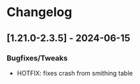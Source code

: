 # Changelog

## [1.21.0-2.3.5] - 2024-06-15
### Bugfixes/Tweaks
- HOTFIX: fixes crash from smithing table

